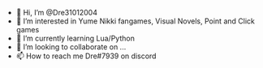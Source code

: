 - 👋 Hi, I’m @Dre31012004
- 👀 I’m interested in Yume Nikki fangames, Visual Novels, Point and Click games
- 🌱 I’m currently learning Lua/Python
- 💞️ I’m looking to collaborate on ...
- 📫 How to reach me Dre#7939 on discord
